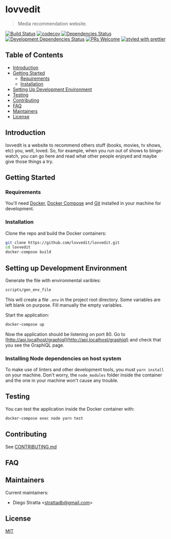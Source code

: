 # lovvedit

> Media recommendation website.

[![Build Status](https://travis-ci.org/lovvedit/lovvedit.svg?branch=master)](https://travis-ci.org/lovvedit/lovvedit)
[![codecov](https://codecov.io/gh/lovvedit/lovvedit/branch/master/graph/badge.svg)](https://codecov.io/gh/lovvedit/lovvedit)
[![Dependencies Status](https://david-dm.org/lovvedit/lovvedit.svg)](https://david-dm.org/lovvedit/lovvedit)
[![Development Dependencies Status](https://david-dm.org/lovvedit/lovvedit/dev-status.svg)](https://david-dm.org/lovvedit/lovvedit?type=dev)
[![PRs Welcome](https://img.shields.io/badge/PRs-welcome-brightgreen.svg)](CONTRIBUTING.md)
[![styled with prettier](https://img.shields.io/badge/styled_with-prettier-ff69b4.svg)](https://github.com/prettier/prettier)

## Table of Contents

* [Introduction](#introduction)
* [Getting Started](#getting-started)
  * [Requirements](#requirements)
  * [Installation](#installation)
* [Setting Up Development Environment](#setting-up-development-environment)
* [Testing](#testing)
* [Contributing](#contributing)
* [FAQ](#faq)
* [Maintainers](#maintainers)
* [License](#license)

## Introduction

lovvedit is a website to recommend others stuff (books, movies, tv shows, etc) you, well, loved.
So, for example, when you run out of shows to binge-watch, you can go here and read what other
people enjoyed and maybe give those things a try.

## Getting Started

### Requirements

You'll need [Docker](https://docs.docker.com/engine/installation/),
[Docker Compose](https://docs.docker.com/compose/install/)
and [Git](https://git-scm.com/) installed in your
machine for development.

### Installation

Clone the repo and build the Docker containers:

```bash
git clone https://github.com/lovvedit/lovvedit.git
cd lovvedit
docker-compose build
```

## Setting up Development Environment

Generate the file with environmental varibles:

```bash
scripts/gen_env_file
```

This will create a file `.env` in the project root directory.
Some variables are left blank on purpose. Fill manually the empty variables.

Start the application:

```bash
docker-compose up
```

Now the application should be listening on port 80.
Go to [http://api.localhost/graphiql](http://api.localhost/graphiql) and check that
you see the GraphiQL page.

### Installing Node dependencies on host system

To make use of linters and other development tools, you must `yarn install`
on your machine. Don't worry, the `node_modules` folder inside the container
and the one in your machine won't cause any trouble.

## Testing

You can test the application inside the Docker container with:

```bash
docker-compose exec node yarn test
```

## Contributing

See [CONTRIBUTING.md](CONTRIBUTING.md)

## FAQ

## Maintainers

Current maintainers:

* Diego Stratta <[strattadb@gmail.com](mailto:strattadb@gmail.com)>

## License

[MIT](https://opensource.org/licenses/MIT)
